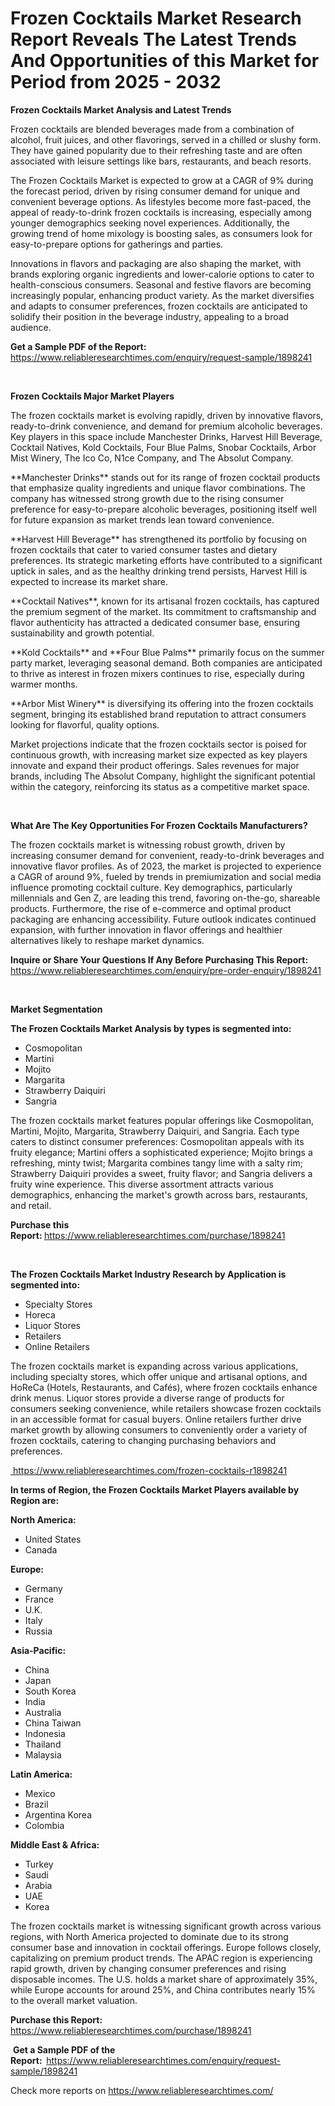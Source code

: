 <p><h1>Frozen Cocktails Market Research Report Reveals The Latest Trends And Opportunities of this Market for Period from 2025 - 2032</h1></p><p><strong>Frozen Cocktails Market Analysis and Latest Trends</strong></p>
<p><p>Frozen cocktails are blended beverages made from a combination of alcohol, fruit juices, and other flavorings, served in a chilled or slushy form. They have gained popularity due to their refreshing taste and are often associated with leisure settings like bars, restaurants, and beach resorts.</p><p>The Frozen Cocktails Market is expected to grow at a CAGR of 9% during the forecast period, driven by rising consumer demand for unique and convenient beverage options. As lifestyles become more fast-paced, the appeal of ready-to-drink frozen cocktails is increasing, especially among younger demographics seeking novel experiences. Additionally, the growing trend of home mixology is boosting sales, as consumers look for easy-to-prepare options for gatherings and parties.</p><p>Innovations in flavors and packaging are also shaping the market, with brands exploring organic ingredients and lower-calorie options to cater to health-conscious consumers. Seasonal and festive flavors are becoming increasingly popular, enhancing product variety. As the market diversifies and adapts to consumer preferences, frozen cocktails are anticipated to solidify their position in the beverage industry, appealing to a broad audience.</p></p>
<p><strong>Get a Sample PDF of the Report:&nbsp;</strong> <a href="https://www.reliableresearchtimes.com/enquiry/request-sample/1898241?utm_campaign=2123&utm_medium=2&utm_source=Github&utm_content=ia&utm_term=14022025&utm_id=frozen-cocktails">https://www.reliableresearchtimes.com/enquiry/request-sample/1898241</a></p>
<p>&nbsp;</p>
<p><strong>Frozen Cocktails Major Market Players</strong></p>
<p><p>The frozen cocktails market is evolving rapidly, driven by innovative flavors, ready-to-drink convenience, and demand for premium alcoholic beverages. Key players in this space include Manchester Drinks, Harvest Hill Beverage, Cocktail Natives, Kold Cocktails, Four Blue Palms, Snobar Cocktails, Arbor Mist Winery, The Ico Co, N1ce Company, and The Absolut Company.</p><p>**Manchester Drinks** stands out for its range of frozen cocktail products that emphasize quality ingredients and unique flavor combinations. The company has witnessed strong growth due to the rising consumer preference for easy-to-prepare alcoholic beverages, positioning itself well for future expansion as market trends lean toward convenience.</p><p>**Harvest Hill Beverage** has strengthened its portfolio by focusing on frozen cocktails that cater to varied consumer tastes and dietary preferences. Its strategic marketing efforts have contributed to a significant uptick in sales, and as the healthy drinking trend persists, Harvest Hill is expected to increase its market share.</p><p>**Cocktail Natives**, known for its artisanal frozen cocktails, has captured the premium segment of the market. Its commitment to craftsmanship and flavor authenticity has attracted a dedicated consumer base, ensuring sustainability and growth potential.</p><p>**Kold Cocktails** and **Four Blue Palms** primarily focus on the summer party market, leveraging seasonal demand. Both companies are anticipated to thrive as interest in frozen mixers continues to rise, especially during warmer months.</p><p>**Arbor Mist Winery** is diversifying its offering into the frozen cocktails segment, bringing its established brand reputation to attract consumers looking for flavorful, quality options. </p><p>Market projections indicate that the frozen cocktails sector is poised for continuous growth, with increasing market size expected as key players innovate and expand their product offerings. Sales revenues for major brands, including The Absolut Company, highlight the significant potential within the category, reinforcing its status as a competitive market space.</p></p>
<p>&nbsp;</p>
<p><strong>What Are The Key Opportunities For Frozen Cocktails Manufacturers?</strong></p>
<p><p>The frozen cocktails market is witnessing robust growth, driven by increasing consumer demand for convenient, ready-to-drink beverages and innovative flavor profiles. As of 2023, the market is projected to experience a CAGR of around 9%, fueled by trends in premiumization and social media influence promoting cocktail culture. Key demographics, particularly millennials and Gen Z, are leading this trend, favoring on-the-go, shareable products. Furthermore, the rise of e-commerce and optimal product packaging are enhancing accessibility. Future outlook indicates continued expansion, with further innovation in flavor offerings and healthier alternatives likely to reshape market dynamics.</p></p>
<p><strong>Inquire or Share Your Questions If Any Before Purchasing This Report:</strong> <a href="https://www.reliableresearchtimes.com/enquiry/pre-order-enquiry/1898241?utm_campaign=2123&utm_medium=2&utm_source=Github&utm_content=ia&utm_term=14022025&utm_id=frozen-cocktails">https://www.reliableresearchtimes.com/enquiry/pre-order-enquiry/1898241</a></p>
<p>&nbsp;</p>
<p><strong>Market Segmentation</strong></p>
<p><strong>The Frozen Cocktails Market Analysis by types is segmented into:</strong></p>
<p><ul><li>Cosmopolitan</li><li>Martini</li><li>Mojito</li><li>Margarita</li><li>Strawberry Daiquiri</li><li>Sangria</li></ul></p>
<p><p>The frozen cocktails market features popular offerings like Cosmopolitan, Martini, Mojito, Margarita, Strawberry Daiquiri, and Sangria. Each type caters to distinct consumer preferences: Cosmopolitan appeals with its fruity elegance; Martini offers a sophisticated experience; Mojito brings a refreshing, minty twist; Margarita combines tangy lime with a salty rim; Strawberry Daiquiri provides a sweet, fruity flavor; and Sangria delivers a fruity wine experience. This diverse assortment attracts various demographics, enhancing the market's growth across bars, restaurants, and retail.</p></p>
<p><strong>Purchase this Report:&nbsp;</strong><a href="https://www.reliableresearchtimes.com/purchase/1898241?utm_campaign=2123&utm_medium=2&utm_source=Github&utm_content=ia&utm_term=14022025&utm_id=frozen-cocktails">https://www.reliableresearchtimes.com/purchase/1898241</a></p>
<p>&nbsp;</p>
<p><strong>The Frozen Cocktails Market Industry Research by Application is segmented into:</strong></p>
<p><ul><li>Specialty Stores</li><li>Horeca</li><li>Liquor Stores</li><li>Retailers</li><li>Online Retailers</li></ul></p>
<p><p>The frozen cocktails market is expanding across various applications, including specialty stores, which offer unique and artisanal options, and HoReCa (Hotels, Restaurants, and Cafés), where frozen cocktails enhance drink menus. Liquor stores provide a diverse range of products for consumers seeking convenience, while retailers showcase frozen cocktails in an accessible format for casual buyers. Online retailers further drive market growth by allowing consumers to conveniently order a variety of frozen cocktails, catering to changing purchasing behaviors and preferences.</p></p>
<p><a href="https://www.reliableresearchtimes.com/frozen-cocktails-r1898241?utm_campaign=2123&utm_medium=2&utm_source=Github&utm_content=ia&utm_term=14022025&utm_id=frozen-cocktails">&nbsp;https://www.reliableresearchtimes.com/frozen-cocktails-r1898241</a></p>
<p><strong>In terms of Region, the Frozen Cocktails Market Players available by Region are:</strong></p>
<p>
    <p> <strong> North America: </strong>
        <ul>
            <li>United States</li>
            <li>Canada</li>
        </ul>
        </p> 
    <p> <strong> Europe: </strong>
        <ul>
            <li>Germany</li>
            <li>France</li>
            <li>U.K.</li>
            <li>Italy</li>
            <li>Russia</li>
        </ul>
        </p> 
    <p> <strong> Asia-Pacific: </strong>
        <ul>
            <li>China</li>
            <li>Japan</li>
            <li>South Korea</li>
            <li>India</li>
            <li>Australia</li>
            <li>China Taiwan</li>
            <li>Indonesia</li>
            <li>Thailand</li>
            <li>Malaysia</li>
        </ul>
        </p> 
    <p> <strong> Latin America: </strong>
        <ul>
            <li>Mexico</li>
            <li>Brazil</li>
            <li>Argentina Korea</li>
            <li>Colombia</li>
        </ul>
        </p> 
    <p> <strong> Middle East & Africa: </strong>
        <ul>
            <li>Turkey</li>
            <li>Saudi</li>
            <li>Arabia</li>
            <li>UAE</li>
            <li>Korea</li>
        </ul>
    </p>
    </p>
<p><p>The frozen cocktails market is witnessing significant growth across various regions, with North America projected to dominate due to its strong consumer base and innovation in cocktail offerings. Europe follows closely, capitalizing on premium product trends. The APAC region is experiencing rapid growth, driven by changing consumer preferences and rising disposable incomes. The U.S. holds a market share of approximately 35%, while Europe accounts for around 25%, and China contributes nearly 15% to the overall market valuation.</p></p>
<p><strong>Purchase this Report: </strong><a href="https://www.reliableresearchtimes.com/purchase/1898241?utm_campaign=2123&utm_medium=2&utm_source=Github&utm_content=ia&utm_term=14022025&utm_id=frozen-cocktails">https://www.reliableresearchtimes.com/purchase/1898241</a></p>
<p>&nbsp;<strong>Get a Sample PDF of the Report:&nbsp;&nbsp;</strong><a href="https://www.reliableresearchtimes.com/enquiry/request-sample/1898241?utm_campaign=2123&utm_medium=2&utm_source=Github&utm_content=ia&utm_term=14022025&utm_id=frozen-cocktails">https://www.reliableresearchtimes.com/enquiry/request-sample/1898241</a></p>
<p><strong></strong></p>
<p>Check more reports on <a href="https://www.reliableresearchtimes.com/?utm_campaign=2123&utm_medium=2&utm_source=Github&utm_content=ia&utm_term=14022025&utm_id=frozen-cocktails">https://www.reliableresearchtimes.com/</a></p>